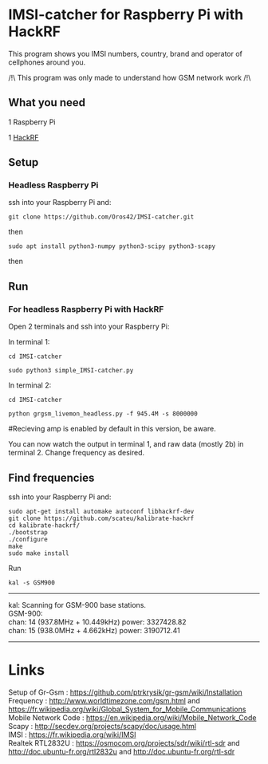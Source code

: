 # IMSI-catcher for Raspberry Pi with HackRF
This program shows you IMSI numbers, country, brand and operator of cellphones around you.  
  
/!\ This program was only made to understand how GSM network work /!\

## What you need

1 Raspberry Pi

1 [HackRF](https://greatscottgadgets.com/hackrf/)  
  
  
## Setup

### Headless Raspberry Pi

ssh into your Raspberry Pi and:

	git clone https://github.com/Oros42/IMSI-catcher.git

then

	sudo apt install python3-numpy python3-scipy python3-scapy

then


## Run

### For headless Raspberry Pi with HackRF

Open 2 terminals and ssh into your Raspberry Pi:

In terminal 1:

	cd IMSI-catcher

	sudo python3 simple_IMSI-catcher.py

In terminal 2:

	cd IMSI-catcher

	python grgsm_livemon_headless.py -f 945.4M -s 8000000
	
#Recieving amp is enabled by default in this version, be aware.
	
You can now watch the output in terminal 1, and raw data (mostly 2b) in terminal 2. Change frequency as desired.


## Find frequencies

ssh into your Raspberry Pi and:

	sudo apt-get install automake autoconf libhackrf-dev
	git clone https://github.com/scateu/kalibrate-hackrf
	cd kalibrate-hackrf/
	./bootstrap
	./configure
	make
	sudo make install

Run  

	kal -s GSM900
***
kal: Scanning for GSM-900 base stations.  
GSM-900:  
	chan:   14 (937.8MHz + 10.449kHz)	power: 3327428.82  
	chan:   15 (938.0MHz + 4.662kHz)	power: 3190712.41
***
  
# Links

Setup of Gr-Gsm : https://github.com/ptrkrysik/gr-gsm/wiki/Installation  
Frequency : http://www.worldtimezone.com/gsm.html and https://fr.wikipedia.org/wiki/Global_System_for_Mobile_Communications  
Mobile Network Code : https://en.wikipedia.org/wiki/Mobile_Network_Code  
Scapy : http://secdev.org/projects/scapy/doc/usage.html  
IMSI : https://fr.wikipedia.org/wiki/IMSI  
Realtek RTL2832U : https://osmocom.org/projects/sdr/wiki/rtl-sdr and http://doc.ubuntu-fr.org/rtl2832u and http://doc.ubuntu-fr.org/rtl-sdr  
